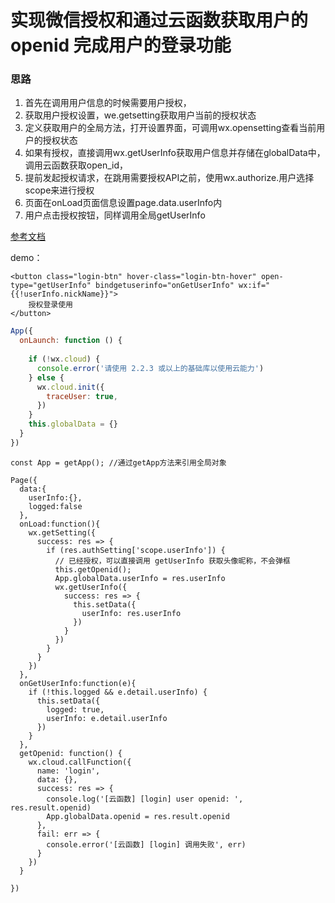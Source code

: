 # 实现微信授权和通过云函数获取用户的openid 完成用户的登录功能


### 思路
1. 首先在调用用户信息的时候需要用户授权，
2. 获取用户授权设置，we.getsetting获取用户当前的授权状态
3. 定义获取用户的全局方法，打开设置界面，可调用wx.opensetting查看当前用户的授权状态
4. 如果有授权，直接调用wx.getUserInfo获取用户信息并存储在globalData中，调用云函数获取open_id，
5. 提前发起授权请求，在跳用需要授权API之前，使用wx.authorize.用户选择scope来进行授权
6. 页面在onLoad页面信息设置page.data.userInfo内
5. 用户点击授权按钮，同样调用全局getUserInfo

[参考文档](https://developers.weixin.qq.com/miniprogram/dev/api/wx.getUserInfo.html)

demo：

```
<button class="login-btn" hover-class="login-btn-hover" open-type="getUserInfo" bindgetuserinfo="onGetUserInfo" wx:if="{{!userInfo.nickName}}">
    授权登录使用
</button>
```

```app.js
App({
  onLaunch: function () {
    
    if (!wx.cloud) {
      console.error('请使用 2.2.3 或以上的基础库以使用云能力')
    } else {
      wx.cloud.init({
        traceUser: true,
      })
    }
    this.globalData = {}
  }
})
```

```
const App = getApp(); //通过getApp方法来引用全局对象

Page({
  data:{
    userInfo:{},
    logged:false
  },
  onLoad:function(){
    wx.getSetting({
      success: res => {
        if (res.authSetting['scope.userInfo']) {
          // 已经授权，可以直接调用 getUserInfo 获取头像昵称，不会弹框
          this.getOpenid();
          App.globalData.userInfo = res.userInfo
          wx.getUserInfo({
            success: res => {
              this.setData({
                userInfo: res.userInfo
              })
            }
          })
        }
      }
    })
  },
  onGetUserInfo:function(e){
    if (!this.logged && e.detail.userInfo) {
      this.setData({
        logged: true,
        userInfo: e.detail.userInfo
      })
    }
  },
  getOpenid: function() {
    wx.cloud.callFunction({
      name: 'login',
      data: {},
      success: res => {
        console.log('[云函数] [login] user openid: ', res.result.openid)
        App.globalData.openid = res.result.openid
      },
      fail: err => {
        console.error('[云函数] [login] 调用失败', err)
      }
    })
  }

})
```



